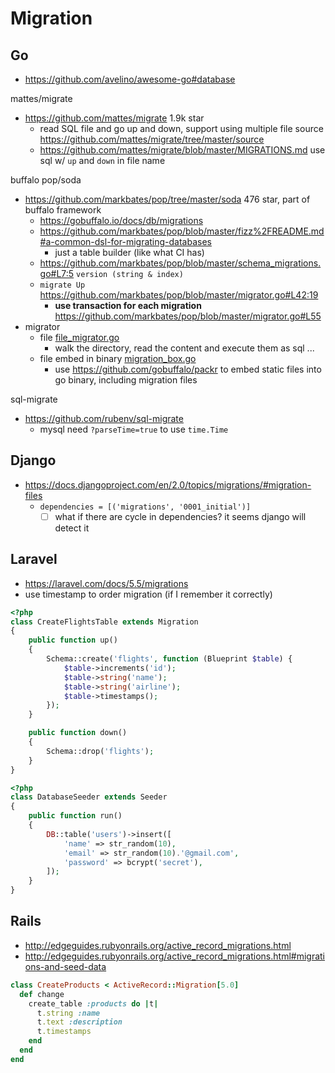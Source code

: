# Migration

## Go

- https://github.com/avelino/awesome-go#database

mattes/migrate

- https://github.com/mattes/migrate 1.9k star
  - read SQL file and go up and down, support using multiple file source https://github.com/mattes/migrate/tree/master/source
  - https://github.com/mattes/migrate/blob/master/MIGRATIONS.md use sql w/ `up` and `down` in file name

buffalo pop/soda

- https://github.com/markbates/pop/tree/master/soda 476 star, part of buffalo framework
  - https://gobuffalo.io/docs/db/migrations
  - https://github.com/markbates/pop/blob/master/fizz%2FREADME.md#a-common-dsl-for-migrating-databases
    - just a table builder (like what CI has)
  - https://github.com/markbates/pop/blob/master/schema_migrations.go#L7:5 `version (string & index)`
  - `migrate Up` https://github.com/markbates/pop/blob/master/migrator.go#L42:19
    - **use transaction for each migration** https://github.com/markbates/pop/blob/master/migrator.go#L55 
- migrator
  - file [file_migrator.go](https://github.com/markbates/pop/blob/master/file_migrator.go#L23:6)
    - walk the directory, read the content and execute them as sql ...
  - file embed in binary [migration_box.go](https://github.com/markbates/pop/blob/master/migration_box.go)
    - use https://github.com/gobuffalo/packr to embed static files into go binary, including migration files

sql-migrate

- https://github.com/rubenv/sql-migrate
  - mysql need `?parseTime=true` to use `time.Time`

## Django

- https://docs.djangoproject.com/en/2.0/topics/migrations/#migration-files
  - `dependencies = [('migrations', '0001_initial')]`
    - [ ] what if there are cycle in dependencies? it seems django will detect it

## Laravel

- https://laravel.com/docs/5.5/migrations
- use timestamp to order migration (if I remember it correctly)

````php
<?php
class CreateFlightsTable extends Migration
{
    public function up()
    {
        Schema::create('flights', function (Blueprint $table) {
            $table->increments('id');
            $table->string('name');
            $table->string('airline');
            $table->timestamps();
        });
    }

    public function down()
    {
        Schema::drop('flights');
    }
}
````

````php
<?php
class DatabaseSeeder extends Seeder
{
    public function run()
    {
        DB::table('users')->insert([
            'name' => str_random(10),
            'email' => str_random(10).'@gmail.com',
            'password' => bcrypt('secret'),
        ]);
    }
}
````

## Rails

- http://edgeguides.rubyonrails.org/active_record_migrations.html
- http://edgeguides.rubyonrails.org/active_record_migrations.html#migrations-and-seed-data

````ruby
class CreateProducts < ActiveRecord::Migration[5.0]
  def change
    create_table :products do |t|
      t.string :name
      t.text :description
      t.timestamps
    end
  end
end
````